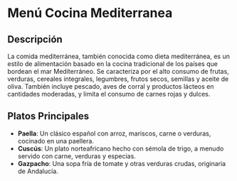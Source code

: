 # Menú Cocina Mediterranea

## Descripción
La comida mediterránea, también conocida como dieta mediterránea, es un estilo de alimentación basado en la cocina tradicional de los países que bordean el mar Mediterráneo. Se caracteriza por el alto consumo de frutas, verduras, cereales integrales, legumbres, frutos secos, semillas y aceite de oliva. También incluye pescado, aves de corral y productos lácteos en cantidades moderadas, y limita el consumo de carnes rojas y dulces. 

## Platos Principales
- **Paella**: Un clásico español con arroz, mariscos, carne o verduras, cocinado en una paellera. 
- **Cuscús**: Un plato norteafricano hecho con sémola de trigo, a menudo servido con carne, verduras y especias. 
- **Gazpacho**: Una sopa fría de tomate y otras verduras crudas, originaria de Andalucía. 